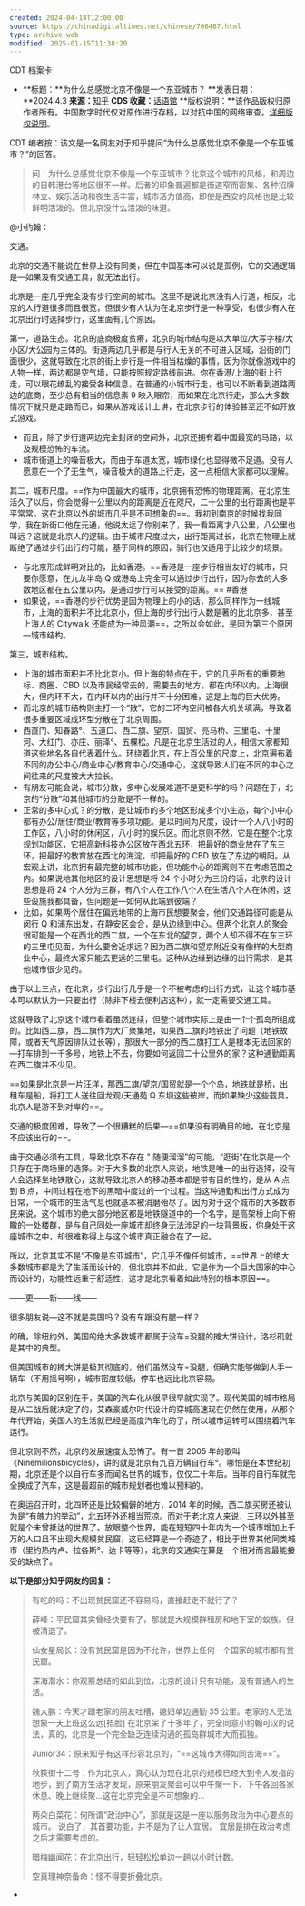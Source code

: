 ```yaml
---
created: 2024-04-14T12:00:00
source: https://chinadigitaltimes.net/chinese/706467.html
type: archive-web
modified: 2025-01-15T11:38:20
---
```


CDT 档案卡

  - **标题：**为什么总感觉北京不像是一个东亚城市？
    **发表日期：**2024.4.3
    **来源：**[知乎](https://www.zhihu.com/question/586417232/answer/3451276636)
    **CDS 收藏：**[话语馆](https://chinadigitaltimes.net/space/%E8%AF%9D%E8%AF%AD%E9%A6%86)
    **版权说明：**该作品版权归原作者所有。中国数字时代仅对原作进行存档，以对抗中国的网络审查。[详细版权说明](https://chinadigitaltimes.net/chinese/copyright)。

CDT 编者按：该文是一名网友对于知乎提问“为什么总感觉北京不像是一个东亚城市？”的回答。

> 问：为什么总感觉北京不像是一个东亚城市？北京这个城市的风格，和周边的日韩港台等地区很不一样。后者的印象普遍都是街道窄而密集、各种招牌林立、娱乐活动和夜生活丰富，城市活力值高，即使是西安的风格也是比较鲜明活泼的。但北京没什么活泼的味道。

@小约翰：

交通。

北京的交通不能说在世界上没有同类，但在中国基本可以说是孤例，它的交通逻辑是—如果没有交通工具，就无法出行。

北京是一座几乎完全没有步行空间的城市。这里不是说北京没有人行道，相反，北京的人行道很多而且很宽，但很少有人认为在北京步行是一种享受，也很少有人在北京出行时选择步行，这里面有几个原因。

第一，道路生态。北京的底商极度贫瘠，北京的城市结构是以大单位/大写字楼/大小区/大公园为主体的。街道两边几乎都是与行人无关的不可进入区域，沿街的门面很少，这就导致在北京的街上步行是一件相当枯燥的事情，因为你就像游戏中的人物一样，两边都是空气墙，只能按照规定路线前进。你在香港/上海的街上行走，可以眼花缭乱的接受各种信息，在普通的小城市行走，也可以不断看到道路两边的底商，至少总有相当的信息素 9 映入眼帘，而如果在北京行走，那么大多数情况下就只是走路而已，如果从游戏设计上讲，在北京步行的体验甚至还不如开放式游戏。

  - 而且，除了步行道两边完全封闭的空间外，北京还拥有着中国最宽的马路，以及规模恐怖的车流。
  - 城市街道上的噪音极大，而由于车道太宽，城市绿化也显得微不足道。没有人愿意在一个了无生气，噪音极大的道路上行走，这一点相信大家都可以理解。

其二，城市尺度。==作为中国最大的城市，北京拥有恐怖的物理距离。在北京生活久了以后，你会觉得十公里以内的距离是近在咫尺，二十公里的出行距离也是平平常常。这在北京以外的城市几乎是不可想象的==。我初到南京的时候找我同学，我在新街口他在元通，他说太远了你别来了，我一看距离才八公里，八公里也叫远？这就是北京人的逻辑。由于城市尺度过大，出行距离过长，北京在物理上就断绝了通过步行出行的可能，基于同样的原因，骑行也仅适用于比较少的场景。

  - 与北京形成鲜明对比的，比如香港。==香港是一座步行相当友好的城市，只要你愿意，在九龙半岛 Q 或港岛上完全可以通过步行出行，因为你去的大多数地区都在五公里以内，是通过步行可以接受的距离。==
    \#香港
  - 如果说，==香港的步行优势是因为物理上的小的话，那么同样作为一线城市，上海的面积并不比北京小，但上海的步行出行人数是著的比北京多，甚至上海人的 Citywalk 还能成为一种风潮==，之所以会如此，是因为第三个原因—城市结构。

第三，城市结构。

  - 上海的城市面积并不比北京小。但上海的特点在于，它的几乎所有的重要地标、商圈、CBD 以及市民经常去的，需要去的地方，都在内环以内。上海很大，但内环不大，在内环以内的出行并不十分困难，这是上海的巨大优势。
  - 而北京的城市结构则主打一个“散”。它的二环内空间被各大机关填满，导致着很多重要区域成环型分散在了北京周围。
  - 西直门、知春路°、五道口、西二旗、望京、国贸、亮马桥、三里屯、十里河、大红门、亦庄、丽泽°、五棵松。凡是在北京生活过的人，相信大家都知道这些地名各自代表着什么。环绕着北京，在上百公里的尺度上，北京遍布着不同的办公中心/商业中心/教育中心/交通中心，这就导致人们在不同的中心之间往来的尺度被大大拉长。
  - 有朋友可能会说，城市分散，多中心发展难道不是更科学的吗？问题在于，北京的“分散”和其他城市的分散是不一样的。
  - 正常的多中心式？的分散，是让城市的多个地区形成多个小生态，每个小中心都有办公/居住/商业/教育等多项功能。是以时间为尺度，设计一个人八小时的工作区，八小时的休闲区，八小时的娱乐区。而北京则不然，它是在整个北京规划功能区，它把高新科技办公区放在西北五环，把最好的商业放在了东三环，把最好的教育放在西北的海淀，却把最好的 CBD 放在了东边的朝阳。从宏观上讲，北京拥有最完整的城市功能，但功能中心的距离则不在考虑范围之内。如果说地其他地区的设计思想是将 24 个小时分为三份的话，北京的设计思想是将 24 个人分为三群，有八个人在工作八个人在生活八个人在休闲，这些设施我都具备，但问题是—如何从此端到彼端？
  - 比如，如果两个居住在偏远地带的上海市民想要聚会，他们交通路径可能是从闵行 Q 和浦东出发，在静安区会合，是从边缘到中心。但两个北京人的聚会很可能是一个在西北的西二旗，一个在东北的望京，两个人却不得不在东三环的三里屯见面，为什么要舍近求远？因为西二旗和望京附近没有像样的大型商业中心，最终大家只能去更远的三里屯。这种从边缘到边缘的出行需求，是其他城市很少见的。

由于以上三点，在北京，步行出行几乎是一个不被考虑的出行方式，让这个城市基本可以默认为—只要出行（除非下楼去便利店这种），就一定需要交通工具。

这就导致了北京这个城市看着虽然连续，但整个城市实际上是由一个个孤岛所组成的。比如西二旗，西二旗作为大厂聚集地，如果西二旗的地铁出了问题（地铁故障，或者天气原因排队过长等），那很大一部分的西二旗打工人是根本无法回家的—打车排到一千多号，地铁上不去，你要如何返回二十公里外的家？这种通勤距离在西二旗并不少见。

==如果是北京是一片汪洋，那西二旗/望京/国贸就是一个个岛，地铁就是桥，出租车是船，将打工人送往回龙观/天通苑 Q 东坝这些彼岸，而如果缺少这些载具，北京人是游不到对岸的==。

交通的极度困难，导致了一个很糟糕的后果—==如果没有明确目的地，在北京是不应该出行的==。

由于交通必须有工具，导致北京不存在 " 随便溜溜”的可能，“逛街“在北京是一个只存在于商场里的选择。对于大多数的北京人来说，地铁是唯一的出行选择，没有人会选择坐地铁散心，这就导致北京人的移动基本都是带有目的性的，是从 A 点到 B 点，中间过程在地下的黑暗中度过的一个过程。当这种通勤和出行方式成为日常，一个城市的生活气息也就基本被消磨殆尽了。因为对于这个城市的大多数市民来说，这个城市的绝大部分地区都是地铁隧道中的一个名字，是高架桥上向下俯瞰的一处楼群，是与自己同处一座城市却终身无法涉足的一块背景板，你身处于这座城市之中，却很难称得上与这个城市真正融合在了一起。

所以，北京其实不是“不像是东亚城市”，它几乎不像任何城市，==世界上的绝大多数城市都是为了生活而设计的，但北京并不如此，它是作为一个巨大国家的中心而设计的，功能性远重于舒适性，这才是北京看着如此特别的根本原因==。

——更——新——线——

很多朋友说—这不就是美国吗？没有车跟没有腿一样？

的确，除纽约外，美国的绝大多数城市都属于没车=没腿的摊大饼设计，洛杉矶就是其中的典型。

但美国城市的摊大饼是极其彻底的，他们虽然没车=没腿，但确实能够做到人手一辆车（不用摇号啊），城市密度较低，停车也远比北京容易。

北京与美国的区别在于，美国的汽车化从很早很早就实现了。现代美国的城市格局是从二战后就决定了的，艾森豪威尔时代设计的穿城高速现在仍然在使用，从那个年代开始，美国人的生活就已经是高度汽车化的了，所以城市运转可以围绕着汽车运行。

但北京则不然，北京的发展速度太恐怖了。有一首 2005 年的歌叫《Ninemilionsbicycles》，讲的就是北京有九百万辆自行车°。哪怕是在本世纪初期，北京还是个以自行车多而闻名世界的城市，仅仅二十年后。当年的自行车就完全换成了汽车，这是最超前的城市规划者也难以预料的。

在奥运召开时，北四环还是比较偏僻的地方，2014 年的时候，西二旗买房还被认为是“有魄力的举动”，北五环外还相当荒凉。而对于老北京人来说，三环以外甚至就是个未曾抵达的世界了。放眼整个世界，能在短短四十年内为一个城市增加上千万的人口且不出现大规模贫民窟，这已经算是一个奇迹了，相比于世界其他同类城市（里约热内卢、拉各斯°、达卡等等），北京的交通实在算是一个相对而言最能接受的缺点了。

**以下是部分知乎网友的回复：**

> 有吃的吗：不出现贫民窟还不容易吗，直接赶走不就行了？
  >
  > 薛峰：平民窟其实曾经快要有了，那就是大规模群租房和地下室的蚁族。但被清退了。
  >
  > 仙女星局长：没有贫民窟是因为不允许，世界上任何一个国家的城市都有贫民窟。
  >
  > 深海潜水：你观察总结的如此到位，北京的设计只有功能，没有普通人的生活。
  >
  > 魏大鹏：今天才跟老家的朋友吐槽，媳妇单边通勤 35 公里。老家的人无法想象一天上班这么远\[捂脸\] 在北京呆了十多年了，完全同意小约翰可汉的说法，真的，北京是一个完全缺乏连续沟通的孤岛群城市大而孤独。
  >
  > Junior34：原来知乎有这样形容北京的，“==这城市大得如同苦海==”。
  >
  > 秋荻街十二号：作为北京人，真心认为现在北京的规模已经大到令人发指的地步，到了南方生活才发现，原来朋友聚会可以中午聚一下、下午各回各家休息、晚上继续聚…这在北京完全是不可想象的…
  >
  > 两朵白菜花：何所谓“政治中心”，那就是这是一座以服务政治为中心要点的城市。 说白了，其首要功能，并不是为了让人宜居。 宜居是排在政治考虑之后才需要考虑的。
  >
  > 暗梅幽闻花：在北京出行，轻轻松松单边一趟以小时计数。
  >
  > 空真理神奈备命：怪不得要折叠北京。

-
